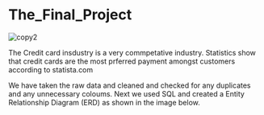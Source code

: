 # The_Final_Project
![copy2](https://user-images.githubusercontent.com/96032255/170900181-8499f1e7-3990-4de9-ab2a-b678fafff8fc.PNG)

The Credit card insdustry is a very commpetative industry. Statistics show that credit cards are the most prferred payment amongst customers according to statista.com

We have taken the raw data and cleaned and checked for any duplicates and any unnecessary coloums. Next we used SQL and created a Entity Relationship Diagram (ERD) as shown in the image below.

